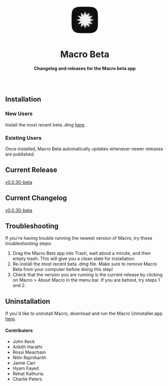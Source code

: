 <div align="center">
	<img src="assets/img/icon_256x256.png" width="100" height="100">
	<h1>Macro Beta</h1>
	<p>
		<b>Changelog and releases for the Macro beta app</b>
	</p>
	<br>
	<br>
</div>

## Installation

### New Users

Install the most recent beta .dmg [here](https://staging.macro.app/api/v1/app/releases/latest/darwin/pkg/).

### Existing Users

Once installed, Macro Beta automatically updates whenever newer releases are published.

## Current Release

[v0.0.30-beta](https://github.com/macrohq/changelog-beta/releases/tag/v0.0.30-beta)

## Current Changelog

[v0.0.30-beta](https://github.com/macrohq/changelog-beta/blob/main/versions/v1/0.0.30-beta/changelog.md)

## Troubleshooting

If you're having trouble running the newest version of Macro, try these troubleshooting steps:

 1. Drag the Macro Bets app into Trash, wait about a minute, and then empty trash. This will give you a clean slate for installation.
 2. Re-install the most recent beta .dmg file. Make sure to remove Macro Beta from your computer before doing this step!
 3. Check that the version you are running is the current release by clicking on Macro > About Macro in the menu bar. If you are behind, try steps 1 and 2.

## Uninstallation

If you'd like to uninstall Macro, download and run the Macro Uninstaller.app [here](https://storage.googleapis.com/macroio/product/uninstaller/Macro%20Uninstaller.app.zip).

#### Contributors
 - John Keck
 - Ankith Harathi
 - Rossi Meacham
 - Nitin Rajinikanth
 - Jamie Carr
 - Hyam Fayed
 - Rehat Kathuria
 - Charlie Peters
